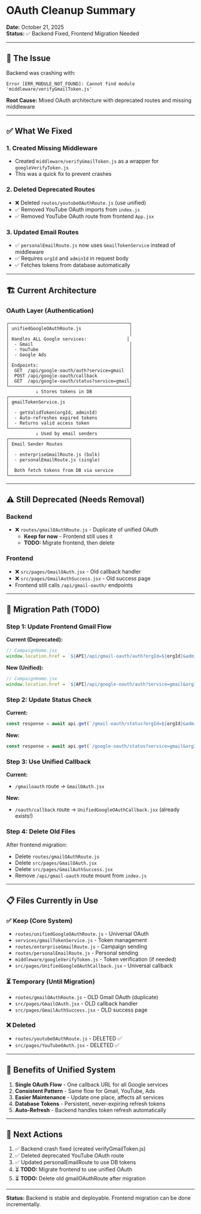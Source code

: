 # OAuth Cleanup Summary

**Date:** October 21, 2025  
**Status:** ✅ Backend Fixed, Frontend Migration Needed

---

## 🎯 The Issue

Backend was crashing with:
```
Error [ERR_MODULE_NOT_FOUND]: Cannot find module 'middleware/verifyGmailToken.js'
```

**Root Cause:** Mixed OAuth architecture with deprecated routes and missing middleware

---

## ✅ What We Fixed

### 1. Created Missing Middleware
- Created `middleware/verifyGmailToken.js` as a wrapper for `googleVerifyToken.js`
- This was a quick fix to prevent crashes

### 2. Deleted Deprecated Routes
- ❌ Deleted `routes/youtubeOAuthRoute.js` (use unified)
- ✅ Removed YouTube OAuth imports from `index.js`
- ✅ Removed YouTube OAuth route from frontend `App.jsx`

### 3. Updated Email Routes
- ✅ `personalEmailRoute.js` now uses `GmailTokenService` instead of middleware
- ✅ Requires `orgId` and `adminId` in request body
- ✅ Fetches tokens from database automatically

---

## 🏗️ Current Architecture

### OAuth Layer (Authentication)
```
┌─────────────────────────────────────────────┐
│ unifiedGoogleOAuthRoute.js                  │
│                                             │
│ Handles ALL Google services:               │
│  - Gmail                                    │
│  - YouTube                                  │
│  - Google Ads                               │
│                                             │
│ Endpoints:                                  │
│  GET  /api/google-oauth/auth?service=gmail  │
│  POST /api/google-oauth/callback            │
│  GET  /api/google-oauth/status?service=gmail│
└─────────────────────────────────────────────┘
           ↓ Stores tokens in DB
┌─────────────────────────────────────────────┐
│ gmailTokenService.js                        │
│                                             │
│  - getValidToken(orgId, adminId)            │
│  - Auto-refreshes expired tokens            │
│  - Returns valid access token               │
└─────────────────────────────────────────────┘
           ↓ Used by email senders
┌─────────────────────────────────────────────┐
│ Email Sender Routes                         │
│                                             │
│  - enterpriseGmailRoute.js (bulk)           │
│  - personalEmailRoute.js (single)           │
│                                             │
│  Both fetch tokens from DB via service      │
└─────────────────────────────────────────────┘
```

---

## ⚠️ Still Deprecated (Needs Removal)

### Backend
- ❌ `routes/gmailOAuthRoute.js` - Duplicate of unified OAuth
  - **Keep for now** - Frontend still uses it
  - **TODO:** Migrate frontend, then delete

### Frontend  
- ❌ `src/pages/GmailOAuth.jsx` - Old callback handler
- ❌ `src/pages/GmailAuthSuccess.jsx` - Old success page
- Frontend still calls `/api/gmail-oauth/` endpoints

---

## 🔄 Migration Path (TODO)

### Step 1: Update Frontend Gmail Flow

**Current (Deprecated):**
```javascript
// CampaignHome.jsx
window.location.href = `${API}/api/gmail-oauth/auth?orgId=${orgId}&adminId=${adminId}`;
```

**New (Unified):**
```javascript
// CampaignHome.jsx
window.location.href = `${API}/api/google-oauth/auth?service=gmail&orgId=${orgId}&adminId=${adminId}`;
```

### Step 2: Update Status Check

**Current:**
```javascript
const response = await api.get(`/gmail-oauth/status?orgId=${orgId}&adminId=${adminId}`);
```

**New:**
```javascript
const response = await api.get(`/google-oauth/status?service=gmail&orgId=${orgId}&adminId=${adminId}`);
```

### Step 3: Use Unified Callback

**Current:**
- `/gmailoauth` route → `GmailOAuth.jsx`

**New:**
- `/oauth/callback` route → `UnifiedGoogleOAuthCallback.jsx` (already exists!)

### Step 4: Delete Old Files

After frontend migration:
- Delete `routes/gmailOAuthRoute.js`
- Delete `src/pages/GmailOAuth.jsx`
- Delete `src/pages/GmailAuthSuccess.jsx`
- Remove `/api/gmail-oauth` route mount from `index.js`

---

## 📋 Files Currently in Use

### ✅ Keep (Core System)
- `routes/unifiedGoogleOAuthRoute.js` - Universal OAuth
- `services/gmailTokenService.js` - Token management
- `routes/enterpriseGmailRoute.js` - Campaign sending
- `routes/personalEmailRoute.js` - Personal sending
- `middleware/googleVerifyToken.js` - Token verification (if needed)
- `src/pages/UnifiedGoogleOAuthCallback.jsx` - Universal callback

### ⏳ Temporary (Until Migration)
- `routes/gmailOAuthRoute.js` - OLD Gmail OAuth (duplicate)
- `src/pages/GmailOAuth.jsx` - OLD callback handler
- `src/pages/GmailAuthSuccess.jsx` - OLD success page

### ❌ Deleted
- `routes/youtubeOAuthRoute.js` - DELETED ✅
- `src/pages/YouTubeOAuth.jsx` - DELETED ✅

---

## 🎯 Benefits of Unified System

1. **Single OAuth Flow** - One callback URL for all Google services
2. **Consistent Pattern** - Same flow for Gmail, YouTube, Ads
3. **Easier Maintenance** - Update one place, affects all services
4. **Database Tokens** - Persistent, never-expiring refresh tokens
5. **Auto-Refresh** - Backend handles token refresh automatically

---

## 🚀 Next Actions

1. ✅ Backend crash fixed (created verifyGmailToken.js)
2. ✅ Deleted deprecated YouTube OAuth route
3. ✅ Updated personalEmailRoute to use DB tokens
4. ⏳ **TODO:** Migrate frontend to use unified OAuth
5. ⏳ **TODO:** Delete old gmailOAuthRoute after migration

---

**Status:** Backend is stable and deployable. Frontend migration can be done incrementally.

